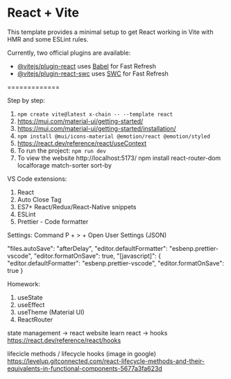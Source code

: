# React + Vite

This template provides a minimal setup to get React working in Vite with HMR and some ESLint rules.

Currently, two official plugins are available:

- [@vitejs/plugin-react](https://github.com/vitejs/vite-plugin-react/blob/main/packages/plugin-react/README.md) uses [Babel](https://babeljs.io/) for Fast Refresh
- [@vitejs/plugin-react-swc](https://github.com/vitejs/vite-plugin-react-swc) uses [SWC](https://swc.rs/) for Fast Refresh

=============

Step by step:

1. `npm create vite@latest x-chain -- --template react`
2. https://mui.com/material-ui/getting-started/
3. https://mui.com/material-ui/getting-started/installation/
4. `npm install @mui/icons-material @emotion/react @emotion/styled`
5. https://react.dev/reference/react/useContext
6. To run the project: `npm run dev`
7. To view the website http://localhost:5173/
   npm install react-router-dom localforage match-sorter sort-by

VS Code extensions:

1. React
2. Auto Close Tag
3. ES7+ React/Redux/React-Native snippets
4. ESLint
5. Prettier - Code formatter

Settings: Command P + > + Open User Settings (JSON)

"files.autoSave": "afterDelay",
"editor.defaultFormatter": "esbenp.prettier-vscode",
"editor.formatOnSave": true,
"[javascript]": {
"editor.defaultFormatter": "esbenp.prettier-vscode",
"editor.formatOnSave": true
}

Homework:

1. useState
2. useEffect
3. useTheme (Material UI)
4. ReactRouter

state management -> react website learn react -> hooks https://react.dev/reference/react/hooks

lifecicle methods / lifecycle hooks (image in google)
https://levelup.gitconnected.com/react-lifecycle-methods-and-their-equivalents-in-functional-components-5677a3fa623d

```

```
